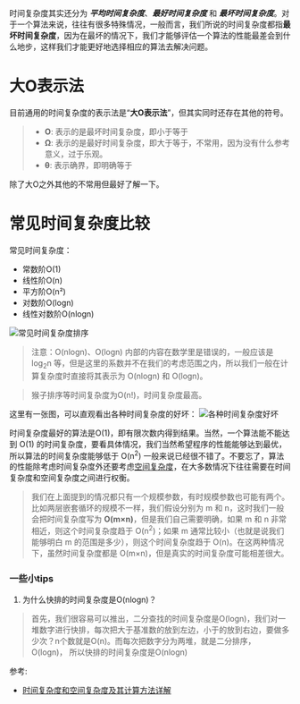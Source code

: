 时间复杂度其实还分为 ***平均时间复杂度***、***最好时间复杂度*** 和 ***最坏时间复杂度***。对于一个算法来说，往往有很多特殊情况，一般而言，我们所说的时间复杂度都指**最坏时间复杂度**，因为在最坏的情况下，我们才能够评估一个算法的性能最差会到什么地步，这样我们才能更好地选择相应的算法去解决问题。

# 大O表示法
目前通用的时间复杂度的表示法是“**大O表示法**”，但其实同时还存在其他的符号。
>* **O**: 表示的是最坏时间复杂度，即小于等于
>* **Ω**: 表示的是最好时间复杂度，即大于等于，不常用，因为没有什么参考意义，过于乐观。
>* **θ**: 表示确界，即明确等于

除了大O之外其他的不常用但最好了解一下。

# 常见时间复杂度比较
常见时间复杂度：
* 常数阶O(1)
* 线性阶O(n)
* 平方阶O(n²)
* 对数阶O(logn)
* 线性对数阶O(nlogn)

 ![常见时间复杂度排序](https://upload-images.jianshu.io/upload_images/1038472-bfe3012b76a1266a.png?imageMogr2/auto-orient/strip%7CimageView2/2/w/1240)
> 注意：O(nlogn)、O(logn) 内部的内容在数学里是错误的，一般应该是 log<sub>2</sub>n 等，但是这里的系数并不在我们的考虑范围之内，所以我们一般在计算复杂度时直接将其表示为 O(nlogn) 和 O(logn)。

>猴子排序等时间复杂度为O(n!)，时间复杂度最高。

这里有一张图，可以直观看出各种时间复杂度的好坏：
![各种时间复杂度好坏](https://upload-images.jianshu.io/upload_images/1038472-a2dc1032d40469b9.png?imageMogr2/auto-orient/strip%7CimageView2/2/w/1240)

时间复杂度最好的算法是O(1)，即有限次数内得到结果。当然，一个算法能不能达到 O(1) 的时间复杂度，要看具体情况，我们当然希望程序的性能能够达到最优，所以算法的时间复杂度能够低于 O(n<sup>2</sup>) 一般来说已经很不错了。不要忘了，算法的性能除考虑时间复杂度外还要考虑[空间复杂度](http://data.biancheng.net/view/2.html)，在大多数情况下往往需要在时间复杂度和空间复杂度之间进行权衡。

> 我们在上面提到的情况都只有一个规模参数，有时规模参数也可能有两个。比如两层嵌套循环的规模不一样，我们假设分别为 m 和 n，这时我们一般会把时间复杂度写为 **O(m×n)**，但是我们自己需要明确，如果 m 和 n 非常相近，则这个时间复杂度趋于 O(n<sup>2</sup>)；如果 m 通常比较小（也就是说我们能够明白 m 的范围是多少），则这个时间复杂度趋于 O(n)。在这两种情况下，虽然时间复杂度都是 O(m×n)，但是真实的时间复杂度可能相差很大。

### 一些小tips
1. 为什么快排的时间复杂度是O(nlogn)？
> 首先，我们很容易可以推出，二分查找的时间复杂度是O(logn)，我们对一堆数字进行快排，每次把大于基准数的放到左边，小于的放到右边，要做多少次？n个数就是O(n)。而每次把数字分为两堆，就是二分排序，O(logn)， 所以快排的时间复杂度是O(nlogn)

参考:
* [时间复杂度和空间复杂度及其计算方法详解](http://data.biancheng.net/view/114.html)

